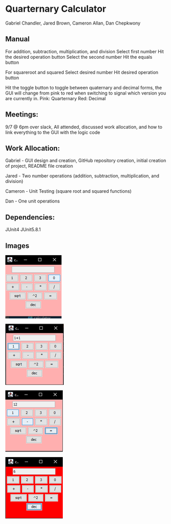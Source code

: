 # Quarternary Calculator
Gabriel Chandler, Jared Brown, Cameron Allan, Dan Chepkwony

## Manual
For addition, subtraction, multiplication, and division
Select first number
Hit the desired operation button
Select the second number
Hit the equals button

For squareroot and squared
Select desired number
Hit desired operation button

Hit the toggle button to toggle between quaternary and decimal forms, the GUI will change from pink to red when switching to signal which version you are currently in. Pink: Quarternary Red: Decimal

## Meetings:
9/7 @ 6pm over slack, All attended, discussed work allocation, and how to link everything to the GUI with the logic code

## Work Allocation:
Gabriel - GUI design and creation, GitHub repository creation, initial creation of project, README file creation

Jared - Two number operations (addition, subtraction, multiplication, and division)

Cameron - Unit Testing (square root and squared functions)

Dan - One unit operations

## Dependencies:
JUnit4
JUnit5.8.1

## Images
![Calc Image](/images/CalcImage.PNG)

![Addition Example](/images/AdditionExample.PNG)

![QuarternaryExample](/images/QuarternaryExample.PNG)

![Decimal Example](/images/DecimalExample.PNG)